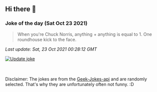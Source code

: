 ## Hi there 👋

### Joke of the day (Sat Oct 23 2021)
<!-- joke -->
>When you're Chuck Norris, anything + anything is equal to 1. One roundhouse kick to the face.
<!-- /joke -->

*Last update: Sat, 23 Oct 2021 00:28:12 GMT*

[![Update joke](https://github.com/nclskfm/nclskfm/actions/workflows/joke.yml/badge.svg)](https://github.com/nclskfm/nclskfm/actions/workflows/joke.yml)

<br><br>
Disclaimer: The jokes are from the [Geek-Jokes-api](https://github.com/sameerkumar18/geek-joke-api) and are randomly selected. That's why they are unfortunately often not funny. :D
